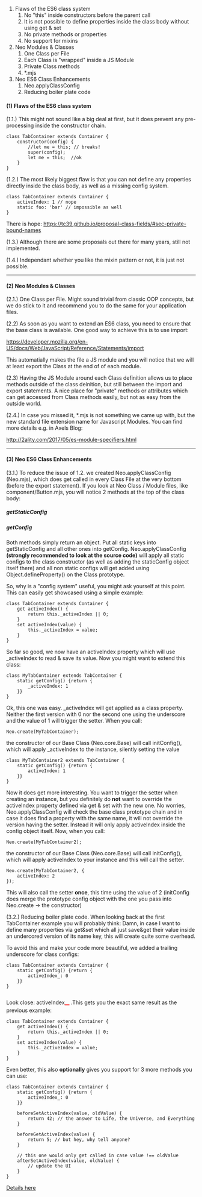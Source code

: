 1. Flaws of the ES6 class system
    1. No "this" inside constructors before the parent call
    2. It is not possible to define properties inside the class body without using get & set
    3. No private methods or properties
    4. No support for mixins
2. Neo Modules & Classes
    1. One Class per File
    2. Each Class is "wrapped" inside a JS Module
    3. Private Class methods
    4. *.mjs
3. Neo ES6 Class Enhancements
    1. Neo.applyClassConfig
    2. Reducing boiler plate code

#### (1) Flaws of the ES6 class system

(1.1.) This might not sound like a big deal at first, but it does prevent any pre-processing inside the constructor chain.
```
class TabContainer extends Container {
    constructor(config) {
        //let me = this; // breaks!
        super(config);
        let me = this;  //ok
    }
}
```

(1.2.) The most likely biggest flaw is that you can not define any properties directly inside the class body,
as well as a missing config system.
```
class TabContainer extends Container {
    activeIndex: 1 // nope
    static foo: 'bar' // impossible as well
}
```
There is hope: <https://tc39.github.io/proposal-class-fields/#sec-private-bound-names>

(1.3.) Although there are some proposals out there for many years, still not implemented.

(1.4.) Independant whether you like the mixin pattern or not, it is just not possible.

- - - -

#### (2) Neo Modules & Classes

(2.1.) One Class per File. Might sound trivial from classic OOP concepts, but we do stick to it and recommend you to
do the same for your application files.

(2.2) As soon as you want to extend an ES6 class, you need to ensure that the base class is available.
One good way to achieve this is to use import:

<https://developer.mozilla.org/en-US/docs/Web/JavaScript/Reference/Statements/import>

This automatially makes the file a JS module and you will notice that we will at least export the Class
at the end of of each module.

(2.3) Having the JS Module around each Class definition allows us to place methods outside of the class deinition,
but still between the import and export statements. A nice place for "private" methods or attributes which can get
accessed from Class methods easily, but not as easy from the outside world.

(2.4.) In case you missed it, *.mjs is not something we came up with, but the new standard file extension name for 
Javascript Modules. You can find more details e.g. in Axels Blog:

<http://2ality.com/2017/05/es-module-specifiers.html>

- - - -

#### (3) Neo ES6 Class Enhancements

(3.1.) To reduce the issue of 1.2. we created Neo.applyClassConfig (Neo.mjs),
which does get called in every Class File at the very bottom (before the export statement).
If you look at Neo Class / Module files, like component/Button.mjs, you will notice 2 methods at the top of the class body:

##### getStaticConfig

##### getConfig

Both methods simply return an object. Put all static keys into getStaticConfig and all other ones into getConfig.
Neo.applyClassConfig **(strongly recommended to look at the source code)** will apply all static configs to the class
constructor (as well as adding the staticConfig object itself there) and all non static configs will get added using
Object.defineProperty() on the Class prototype.

So, why is a "config system" useful, you might ask yourself at this point.
This can easily get showcased using a simple example:

```
class TabContainer extends Container {
    get activeIndex() {
        return this._activeIndex || 0;
    }
    set activeIndex(value) {
        this._activeIndex = value;
    }
}
```
So far so good, we now have an activeIndex property which will use _activeIndex to read & save its value.
Now you might want to extend this class:
```
class MyTabContainer extends TabContainer {
    static getConfig() {return {
        _activeIndex: 1
    }}
}
```
Ok, this one was easy. _activeIndex will get applied as a class property.
Neither the first version with 0 nor the second one using the underscore and the value of 1 will trigger the setter.
When you call:
```
Neo.create(MyTabContainer);
```
the constructor of our Base Class (Neo.core.Base) will call initConfig(),
which will apply _activeIndex to the instance, silently setting the value

```
class MyTabContainer2 extends TabContainer {
    static getConfig() {return {
        activeIndex: 1
    }}
}
```
Now it does get more interesting. You want to trigger the setter when creating an instance,
but you definitely do **not** want to override the activeIndex property defined via get & set with the new one.
No worries, Neo.applyClassConfig will check the base class prototype chain and in case it does find a property with the
same name, it will not override the version having the setter. Instead it will only apply activeIndex inside the config
object itself.
Now, when you call:
```
Neo.create(MyTabContainer2);
```
the constructor of our Base Class (Neo.core.Base) will call initConfig(),
which will apply activeIndex to your instance and this will call the setter.
```
Neo.create(MyTabContainer2, {
    activeIndex: 2
});
```
This will also call the setter **once**, this time using the value of 2
(initConfig does merge the prototype config object with the one you pass into Neo.create -> the constructor)

(3.2.) Reducing boiler plate code. When looking back at the first TabContainer example you will probably think:
Damn, in case I want to define many properties via get&set which all just save&get their value inside an undercored
version of its name key, this will create quite some overhead.

To avoid this and make your code more beautiful, we added a trailing underscore for class configs:
```
class TabContainer extends Container {
    static getConfig() {return {
        activeIndex_: 0
    }}
}
```
Look close: activeIndex<span style="color:red;font-size:200%;">_</span> .This gets you the exact same result as the previous example:
```
class TabContainer extends Container {
    get activeIndex() {
        return this._activeIndex || 0;
    }
    set activeIndex(value) {
        this._activeIndex = value;
    }
}
```
Even better, this also **optionally** gives you support for 3 more methods you can use:
```
class TabContainer extends Container {
    static getConfig() {return {
        activeIndex_: 0
    }}
    
    beforeSetActiveIndex(value, oldValue) {
        return 42; // the answer to Life, the Universe, and Everything
    }
    
    beforeGetActiveIndex(value) {
        return 5; // but hey, why tell anyone?
    }
    
    // this one would only get called in case value !== oldValue
    afterSetActiveIndex(value, oldValue) {
        // update the UI
    }
}
```
<a href="module-Neo.html#~autoGenerateGetSet">Details here</a>



